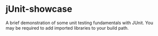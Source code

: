 # jUnit-showcase
A brief demonstration of some unit testing fundamentals with JUnit.  You may be required to add imported libraries to your build path.
